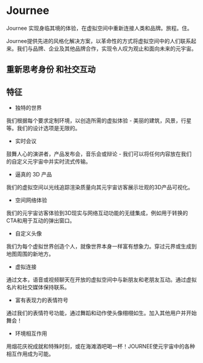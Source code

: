 # Journee

Journee 实现身临其境的体验，在虚拟空间中重新连接人类和品牌。旅程。住。

Journee提供先进的风格化解决方案，以革命性的方式将虚拟空间中的人们联系起来。我们与品牌、企业及其他品牌合作，实现令人叹为观止和面向未来的元宇宙。

## 重新思考身份 和社交互动

## 特征

- 独特的世界

我们根据每个要求定制环境，以创造所需的虚拟体验 - 美丽的建筑，风景，行星等。我们的设计选项是无限的。

- 实时会议

鼓舞人心的演讲者，产品发布会，音乐会或辩论 - 我们可以将任何内容放在我们的自定义元宇宙中并实时流式传输。

- 逼真的 3D 产品

我们的虚拟空间以光线追踪渲染质量向其元宇宙访客展示壮观的3D产品可视化。

- 空间网络体验

我们的元宇宙访客体验到3D现实与网络互动功能的无缝集成，例如用于转换的CTA和用于互动的弹出窗口。

- 自定义头像

我们为每个虚拟世界创造个人，就像世界本身一样富有想象力。穿过元界或生成到地图周围的新地方。

- 虚拟连接

通过文本，语音或视频聊天在开放的虚拟空间中与新朋友和老朋友互动。通过虚拟名片和社交媒体保持联系。

- 富有表现力的表情符号

通过我们的表情符号功能，通过舞蹈和动作使头像栩栩如生。加入其他用户并开始舞会！

- 环境相互作用

用烟花庆祝成就和特殊时刻，或在海滩酒吧喝一杯！JOURNEE使元宇宙中的各种相互作用成为可能。
